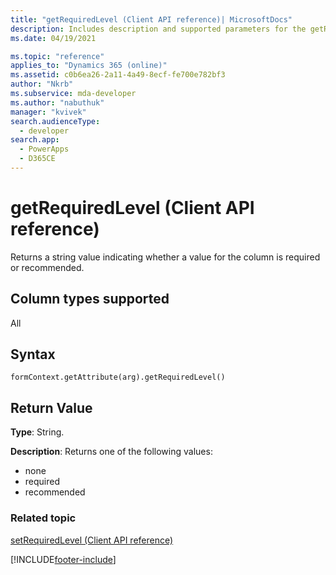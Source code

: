 ```yaml
---
title: "getRequiredLevel (Client API reference)| MicrosoftDocs"
description: Includes description and supported parameters for the getRequiredLevel method.
ms.date: 04/19/2021

ms.topic: "reference"
applies_to: "Dynamics 365 (online)"
ms.assetid: c0b6ea26-2a11-4a49-8ecf-fe700e782bf3
author: "Nkrb"
ms.subservice: mda-developer
ms.author: "nabuthuk"
manager: "kvivek"
search.audienceType: 
  - developer
search.app: 
  - PowerApps
  - D365CE
---
```

# getRequiredLevel (Client API reference)



Returns a string value indicating whether a value for the column is required or recommended. 

## Column types supported

All

## Syntax

`formContext.getAttribute(arg).getRequiredLevel()`

## Return Value

**Type**: String. 

**Description**: Returns one of the following values:
- none
- required
- recommended

### Related topic
[setRequiredLevel (Client API reference)](setRequiredLevel.md)


[!INCLUDE[footer-include](../../../../../includes/footer-banner.md)]